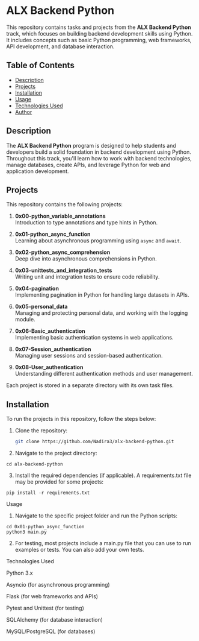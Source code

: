 # ALX Backend Python

This repository contains tasks and projects from the **ALX Backend Python** track, which focuses on building backend development skills using Python. It includes concepts such as basic Python programming, web frameworks, API development, and database interaction.

## Table of Contents

- [Description](#description)
- [Projects](#projects)
- [Installation](#installation)
- [Usage](#usage)
- [Technologies Used](#technologies-used)
- [Author](#author)

## Description

The **ALX Backend Python** program is designed to help students and developers build a solid foundation in backend development using Python. Throughout this track, you'll learn how to work with backend technologies, manage databases, create APIs, and leverage Python for web and application development.

## Projects

This repository contains the following projects:

1. **0x00-python_variable_annotations**  
   Introduction to type annotations and type hints in Python.

2. **0x01-python_async_function**  
   Learning about asynchronous programming using `async` and `await`.

3. **0x02-python_async_comprehension**  
   Deep dive into asynchronous comprehensions in Python.

4. **0x03-unittests_and_integration_tests**  
   Writing unit and integration tests to ensure code reliability.

5. **0x04-pagination**  
   Implementing pagination in Python for handling large datasets in APIs.

6. **0x05-personal_data**  
   Managing and protecting personal data, and working with the logging module.

7. **0x06-Basic_authentication**  
   Implementing basic authentication systems in web applications.

8. **0x07-Session_authentication**  
   Managing user sessions and session-based authentication.

9. **0x08-User_authentication**  
   Understanding different authentication methods and user management.

Each project is stored in a separate directory with its own task files.

## Installation

To run the projects in this repository, follow the steps below:

1. Clone the repository:
   ```bash
   git clone https://github.com/Nadira3/alx-backend-python.git
   ```

2. Navigate to the project directory:
```
cd alx-backend-python
```

3. Install the required dependencies (if applicable). A requirements.txt file may be provided for some projects:
```
pip install -r requirements.txt
```


Usage

1. Navigate to the specific project folder and run the Python scripts:
```
cd 0x01-python_async_function
python3 main.py
```

2. For testing, most projects include a main.py file that you can use to run examples or tests. You can also add your own tests.



Technologies Used

Python 3.x

Asyncio (for asynchronous programming)

Flask (for web frameworks and APIs)

Pytest and Unittest (for testing)

SQLAlchemy (for database interaction)

MySQL/PostgreSQL (for databases)

